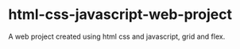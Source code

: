 # html-css-javascript-web-project
A web project created using html css and javascript, grid and flex.



